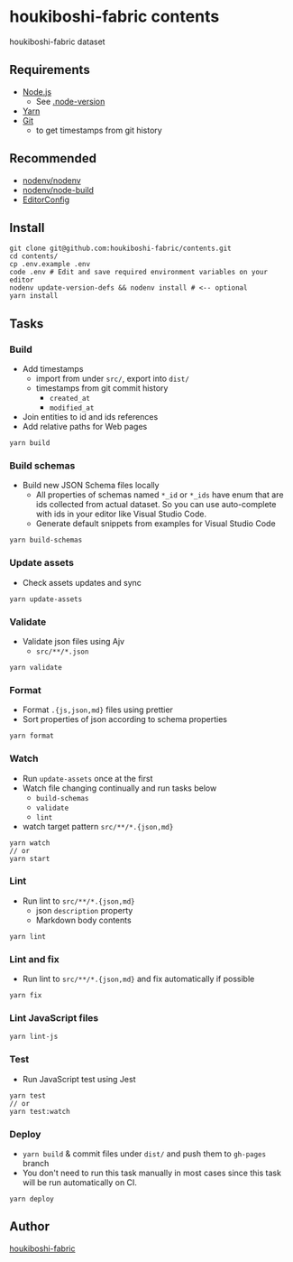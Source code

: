 # houkiboshi-fabric contents

houkiboshi-fabric dataset

## Requirements

- [Node.js](https://nodejs.org/)
  - See [.node-version](./.node-version)
- [Yarn](https://yarnpkg.com/)
- [Git](https://git-scm.com/)
  - to get timestamps from git history

## Recommended

- [nodenv/nodenv](https://github.com/nodenv/nodenv)
- [nodenv/node-build](https://github.com/nodenv/node-build)
- [EditorConfig](https://editorconfig.org/)

## Install

```console
git clone git@github.com:houkiboshi-fabric/contents.git
cd contents/
cp .env.example .env
code .env # Edit and save required environment variables on your editor
nodenv update-version-defs && nodenv install # <-- optional
yarn install
```

## Tasks

### Build

- Add timestamps
  - import from under `src/`, export into `dist/`
  - timestamps from git commit history
    - `created_at`
    - `modified_at`
- Join entities to id and ids references
- Add relative paths for Web pages

```console
yarn build
```

### Build schemas

- Build new JSON Schema files locally
  - All properties of schemas named `*_id` or `*_ids` have enum that are ids
    collected from actual dataset. So you can use auto-complete with ids in your
    editor like Visual Studio Code.
  - Generate default snippets from examples for Visual Studio Code

```console
yarn build-schemas
```

### Update assets

- Check assets updates and sync

```console
yarn update-assets
```

### Validate

- Validate json files using Ajv
  - `src/**/*.json`

```console
yarn validate
```

### Format

- Format `.{js,json,md}` files using prettier
- Sort properties of json according to schema properties

```console
yarn format
```

### Watch

- Run `update-assets` once at the first
- Watch file changing continually and run tasks below
  - `build-schemas`
  - `validate`
  - `lint`
- watch target pattern `src/**/*.{json,md}`

```console
yarn watch
// or
yarn start
```

### Lint

- Run lint to `src/**/*.{json,md}`
  - json `description` property
  - Markdown body contents

```console
yarn lint
```

### Lint and fix

- Run lint to `src/**/*.{json,md}` and fix automatically if possible

```console
yarn fix
```

### Lint JavaScript files

```console
yarn lint-js
```

### Test

- Run JavaScript test using Jest

```console
yarn test
// or
yarn test:watch
```

### Deploy

- `yarn build` & commit files under `dist/` and push them to `gh-pages` branch
- You don't need to run this task manually in most cases since this task will be
  run automatically on CI.

```console
yarn deploy
```

## Author

[houkiboshi-fabric](https://github.com/houkiboshi-fabric)
